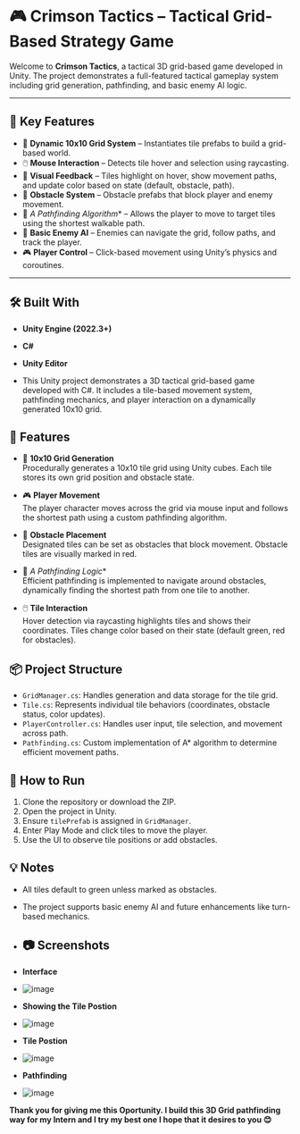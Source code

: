 # 🎮 Crimson Tactics – Tactical Grid-Based Strategy Game

Welcome to **Crimson Tactics**, a tactical 3D grid-based game developed in Unity. The project demonstrates a full-featured tactical gameplay system including grid generation, pathfinding, and basic enemy AI logic.

---

## 🧩 Key Features

- 🔲 **Dynamic 10x10 Grid System** – Instantiates tile prefabs to build a grid-based world.
- 🖱️ **Mouse Interaction** – Detects tile hover and selection using raycasting.
- 🎨 **Visual Feedback** – Tiles highlight on hover, show movement paths, and update color based on state (default, obstacle, path).
- 🧱 **Obstacle System** – Obstacle prefabs that block player and enemy movement.
- 🧠 **A* Pathfinding Algorithm** – Allows the player to move to target tiles using the shortest walkable path.
- 🤖 **Basic Enemy AI** – Enemies can navigate the grid, follow paths, and track the player.
- 🎮 **Player Control** – Click-based movement using Unity’s physics and coroutines.

---

## 🛠️ Built With

- **Unity Engine (2022.3+)**
- **C#**
- **Unity Editor**

- This Unity project demonstrates a 3D tactical grid-based game developed with C#. It includes a tile-based movement system, pathfinding mechanics, and player interaction on a dynamically generated 10x10 grid.

## 🌟 Features

- 🧱 **10x10 Grid Generation**  
  Procedurally generates a 10x10 tile grid using Unity cubes. Each tile stores its own grid position and obstacle state.

- 🎮 **Player Movement**  
  The player character moves across the grid via mouse input and follows the shortest path using a custom pathfinding algorithm.

- 🚧 **Obstacle Placement**  
  Designated tiles can be set as obstacles that block movement. Obstacle tiles are visually marked in red.

- 🧠 **A* Pathfinding Logic**  
  Efficient pathfinding is implemented to navigate around obstacles, dynamically finding the shortest path from one tile to another.

- 🖱️ **Tile Interaction**  
  Hover detection via raycasting highlights tiles and shows their coordinates. Tiles change color based on their state (default green, red for obstacles).

## 📦 Project Structure

- `GridManager.cs`: Handles generation and data storage for the tile grid.
- `Tile.cs`: Represents individual tile behaviors (coordinates, obstacle status, color updates).
- `PlayerController.cs`: Handles user input, tile selection, and movement across path.
- `Pathfinding.cs`: Custom implementation of A* algorithm to determine efficient movement paths.

## 🧪 How to Run

1. Clone the repository or download the ZIP.
2. Open the project in Unity.
3. Ensure `tilePrefab` is assigned in `GridManager`.
4. Enter Play Mode and click tiles to move the player.
5. Use the UI to observe tile positions or add obstacles.

## 💡 Notes

- All tiles default to green unless marked as obstacles.
- The project supports basic enemy AI and future enhancements like turn-based mechanics.

- ## 📷 Screenshots
- **Interface**
- ![image](https://github.com/user-attachments/assets/e469fe0f-2d19-42a5-a91b-577e04833b89)

- **Showing the Tile Postion**
- ![image](https://github.com/user-attachments/assets/0ec3adf8-0153-4634-9f34-5bf60be287b5)

- **Tile Postion**
- ![image](https://github.com/user-attachments/assets/996ec2db-d3c4-44ca-803f-1ba12f7b04fc)

- **Pathfinding**
- ![image](https://github.com/user-attachments/assets/06da2ec1-aa58-4fe9-8558-80c2674f3087)

**Thank you for giving me this Oportunity. I build this 3D Grid pathfinding way for my Intern and I try my best one I hope that it desires to you 😊**

